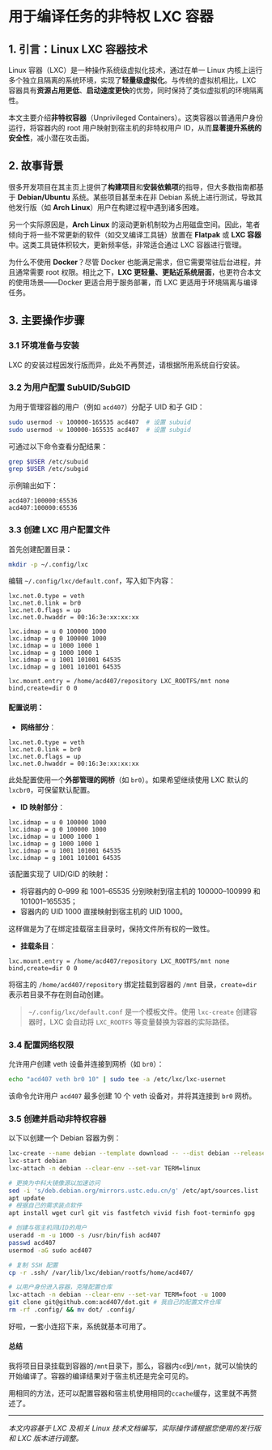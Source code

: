 # 用于编译任务的非特权 LXC 容器

## 1. 引言：Linux LXC 容器技术

Linux 容器（LXC）是一种操作系统级虚拟化技术，通过在单一 Linux 内核上运行多个独立且隔离的系统环境，实现了**轻量级虚拟化**。与传统的虚拟机相比，LXC 容器具有**资源占用更低**、**启动速度更快**的优势，同时保持了类似虚拟机的环境隔离性。

本文主要介绍**非特权容器**（Unprivileged Containers）。这类容器以普通用户身份运行，将容器内的 root 用户映射到宿主机的非特权用户 ID，从而**显著提升系统的安全性**，减小潜在攻击面。

## 2. 故事背景

很多开发项目在其主页上提供了**构建项目**和**安装依赖项**的指导，但大多数指南都基于 **Debian/Ubuntu** 系统。某些项目甚至未在非 Debian 系统上进行测试，导致其他发行版（如 **Arch Linux**）用户在构建过程中遇到诸多困难。

另一个实际原因是，**Arch Linux** 的滚动更新机制较为占用磁盘空间。因此，笔者倾向于将一些不常更新的软件（如交叉编译工具链）放置在 **Flatpak** 或 **LXC 容器**中。这类工具链体积较大，更新频率低，非常适合通过 LXC 容器进行管理。

为什么不使用 **Docker**？尽管 Docker 也能满足需求，但它需要常驻后台进程，并且通常需要 root 权限。相比之下，**LXC 更轻量、更贴近系统层面**，也更符合本文的使用场景——Docker 更适合用于服务部署，而 LXC 更适用于环境隔离与编译任务。

## 3. 主要操作步骤

### 3.1 环境准备与安装

LXC 的安装过程因发行版而异，此处不再赘述，请根据所用系统自行安装。

### 3.2 为用户配置 SubUID/SubGID

为用于管理容器的用户（例如 `acd407`）分配子 UID 和子 GID：

```bash
sudo usermod -v 100000-165535 acd407  # 设置 subuid
sudo usermod -w 100000-165535 acd407  # 设置 subgid
```

可通过以下命令查看分配结果：

```bash
grep $USER /etc/subuid
grep $USER /etc/subgid
```

示例输出如下：

```
acd407:100000:65536
acd407:100000:65536
```

### 3.3 创建 LXC 用户配置文件

首先创建配置目录：

```bash
mkdir -p ~/.config/lxc
```

编辑 `~/.config/lxc/default.conf`，写入如下内容：

```
lxc.net.0.type = veth
lxc.net.0.link = br0
lxc.net.0.flags = up
lxc.net.0.hwaddr = 00:16:3e:xx:xx:xx

lxc.idmap = u 0 100000 1000
lxc.idmap = g 0 100000 1000
lxc.idmap = u 1000 1000 1
lxc.idmap = g 1000 1000 1
lxc.idmap = u 1001 101001 64535
lxc.idmap = g 1001 101001 64535

lxc.mount.entry = /home/acd407/repository LXC_ROOTFS/mnt none bind,create=dir 0 0
```

#### 配置说明：

- **网络部分**：
```
lxc.net.0.type = veth
lxc.net.0.link = br0
lxc.net.0.flags = up
lxc.net.0.hwaddr = 00:16:3e:xx:xx:xx
```
此处配置使用一个**外部管理的网桥**（如 `br0`）。如果希望继续使用 LXC 默认的 `lxcbr0`，可保留默认配置。

- **ID 映射部分**：
```
lxc.idmap = u 0 100000 1000
lxc.idmap = g 0 100000 1000
lxc.idmap = u 1000 1000 1
lxc.idmap = g 1000 1000 1
lxc.idmap = u 1001 101001 64535
lxc.idmap = g 1001 101001 64535
```
该配置实现了 UID/GID 的映射：
- 将容器内的 0–999 和 1001–65535 分别映射到宿主机的 100000–100999 和 101001–165535；
- 容器内的 UID 1000 直接映射到宿主机的 UID 1000。

这样做是为了在绑定挂载宿主目录时，保持文件所有权的一致性。

- **挂载条目**：
```
lxc.mount.entry = /home/acd407/repository LXC_ROOTFS/mnt none bind,create=dir 0 0
```
  将宿主的 `/home/acd407/repository` 绑定挂载到容器的 `/mnt` 目录，`create=dir` 表示若目录不存在则自动创建。

> `~/.config/lxc/default.conf` 是一个模板文件。使用 `lxc-create` 创建容器时，LXC 会自动将 `LXC_ROOTFS` 等变量替换为容器的实际路径。

### 3.4 配置网络权限

允许用户创建 veth 设备并连接到网桥（如 `br0`）：

```bash
echo "acd407 veth br0 10" | sudo tee -a /etc/lxc/lxc-usernet
```

该命令允许用户 `acd407` 最多创建 10 个 veth 设备对，并将其连接到 `br0` 网桥。

### 3.5 创建并启动非特权容器

以下以创建一个 Debian 容器为例：

```bash
lxc-create --name debian --template download -- --dist debian --release trixie --arch amd64
lxc-start debian
lxc-attach -n debian --clear-env --set-var TERM=linux

# 更换为中科大镜像源以加速访问
sed -i 's/deb.debian.org/mirrors.ustc.edu.cn/g' /etc/apt/sources.list
apt update
# 根据自己的需求装点软件
apt install wget curl git vis fastfetch vivid fish foot-terminfo gpg

# 创建与宿主机同UID的用户
useradd -m -u 1000 -s /usr/bin/fish acd407
passwd acd407
usermod -aG sudo acd407

# 复制 SSH 配置
cp -r .ssh/ /var/lib/lxc/debian/rootfs/home/acd407/

# 以用户身份进入容器，克隆配置仓库
lxc-attach -n debian --clear-env --set-var TERM=foot -u 1000
git clone git@github.com:acd407/dot.git # 我自己的配置文件仓库
rm -rf .config/ && mv dot/ .config/
```

好啦，一套小连招下来，系统就基本可用了。

#### 总结

我将项目目录挂载到容器的`/mnt`目录下，那么，容器内`cd`到`/mnt`，就可以愉快的开始编译了。容器的编译结果对于宿主机还是完全可见的。

用相同的方法，还可以配置容器和宿主机使用相同的`ccache`缓存，这里就不再赘述了。

---
*本文内容基于 LXC 及相关 Linux 技术文档编写，实际操作请根据您使用的发行版和 LXC 版本进行调整。*
